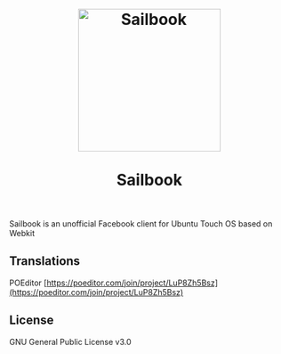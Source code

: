 
<h1 align="center">
  <br>
  <img src="img/icon.jpg" width="256px" alt="Sailbook">
  <br>
  <br>
  Sailbook
  <br>
  <br>
</h1>

Sailbook is an unofficial Facebook client for Ubuntu Touch OS based on Webkit

## Translations
POEditor [https://poeditor.com/join/project/LuP8Zh5Bsz](https://poeditor.com/join/project/LuP8Zh5Bsz)

## License

GNU General Public License v3.0
